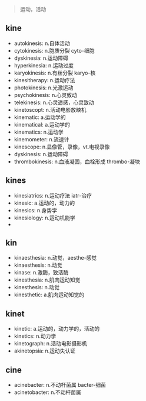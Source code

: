 > 运动，活动

## kine

- autokinesis: n.自体活动
- cytokinesis: n.胞质分裂 cyto-细胞
- dyskinesia: n.运动障碍
- hyperkinesia: n.运动过度
- karyokinesis: n.有丝分裂 karyo-核
- kinesitherapy: n.运动疗法
- photokinesis: n.光激运动
- psychokinesis: n.心灵致动
- telekinesis: n.心灵遥感，心灵致动
- kinetoscopt: n.活动电影放映机
- kinematic: a.运动学的
- kinematical: a.运动学的
- kinematics: n.运动学
- kinemometer: n.流速计
- kinescope: n.显像管，录像，vt.电视录像
- dyskinesis: n.运动障碍
- thrombokinesis: n.血液凝固，血栓形成 thrombo-凝块

## kines
- kinesiatrics: n.运动疗法 iatr-治疗
- kinesic: a.运动的，动力的
- kinesics: n.身势学
- kinesiology: n.运动机能学
- 

## kin

- kinaesthesia: n.动觉，aesthe-感觉
- kinaesthesis: n.动觉
- kinase: n.激酶，致活酶
- kinesthesia: n.肌肉运动知觉
- kinesthesis: n.动觉
- kinesthetic: a.肌肉运动知觉的


## kinet

- kinetic: a.运动的，动力学的，活动的
- kinetics: n.动力学
- kinetograph: n.活动电影摄影机
- akinetopsia: n.运动失认证


## cine

- acinebacter: n.不动杆菌属 bacter-细菌
- acinetobacter: n.不动杆菌属
